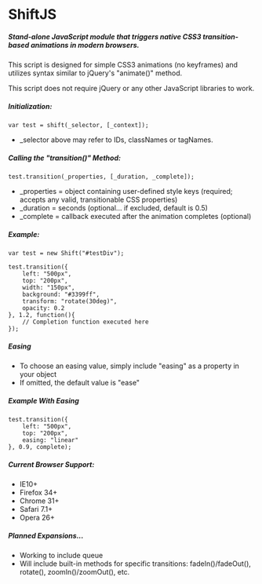 # ShiftJS

##### Stand-alone JavaScript module that triggers native CSS3 transition-based animations in modern browsers.

This script is designed for simple CSS3 animations (no keyframes) and utilizes syntax similar to jQuery's "animate()" method.

This script does not require jQuery or any other JavaScript libraries to work.

##### Initialization:

```
var test = shift(_selector, [_context]);
```

* _selector above may refer to IDs, classNames or tagNames.

##### Calling the "transition()" Method:

```
test.transition(_properties, [_duration, _complete]);
```

* _properties = object containing user-defined style keys (required; accepts any valid, transitionable CSS properties)
* _duration = seconds (optional... if excluded, default is 0.5)
* _complete = callback executed after the animation completes (optional)

##### Example:

```
var test = new Shift("#testDiv");

test.transition({
	left: "500px",
	top: "200px",
	width: "150px",
	background: "#3399ff",
	transform: "rotate(30deg)",
	opacity: 0.2
}, 1.2, function(){
	// Completion function executed here
});
```

##### Easing

* To choose an easing value, simply include "easing" as a property in your object
* If omitted, the default value is "ease"

##### Example With Easing

```
test.transition({
	left: "500px",
	top: "200px",
	easing: "linear"
}, 0.9, complete);
```

##### Current Browser Support:

* IE10+
* Firefox 34+
* Chrome 31+
* Safari 7.1+
* Opera 26+

##### _Planned Expansions..._

* Working to include queue
* Will include built-in methods for specific transitions: fadeIn()/fadeOut(), rotate(), zoomIn()/zoomOut(), etc.